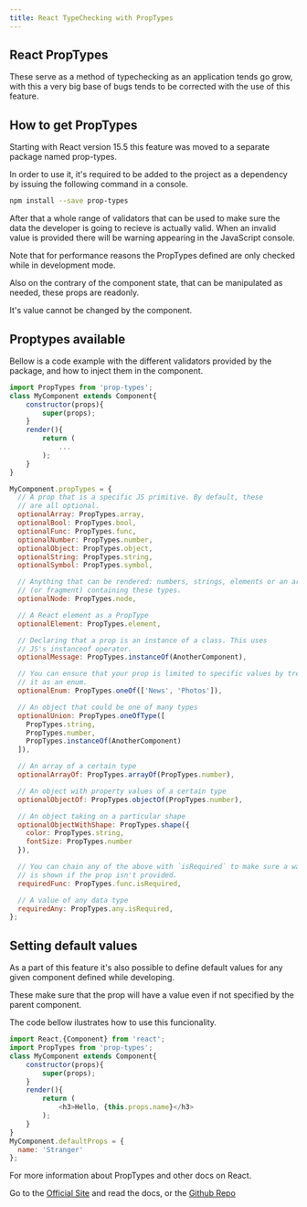```yaml
---
title: React TypeChecking with PropTypes
---
```

## React PropTypes

These serve as a method of typechecking as an application tends go grow, with this a very big base of bugs tends to be corrected with the use of this feature.

## How to get PropTypes

Starting with React version 15.5 this feature was moved to a separate package named prop-types.

In order to use it, it's required to be added to the project as a dependency by issuing the following command in a console.

```sh
npm install --save prop-types
```
After that a whole range of validators that can be used to make sure the data the developer is going to recieve is actually valid.
When an invalid value is provided there will be warning appearing in the JavaScript console.

Note that for performance reasons the PropTypes defined are only checked while in development mode.

Also on the contrary of the component state, that can be manipulated as needed, these props are readonly.

It's value cannot be changed by the component. 

## Proptypes available

Bellow is a code example with the different validators provided by the package, and how to inject them in the component.

```javascript
import PropTypes from 'prop-types';
class MyComponent extends Component{
    constructor(props){
        super(props);
    }
    render(){
        return (
            ...
        );
    }
}

MyComponent.propTypes = {
  // A prop that is a specific JS primitive. By default, these
  // are all optional.
  optionalArray: PropTypes.array,
  optionalBool: PropTypes.bool,
  optionalFunc: PropTypes.func,
  optionalNumber: PropTypes.number,
  optionalObject: PropTypes.object,
  optionalString: PropTypes.string,
  optionalSymbol: PropTypes.symbol,

  // Anything that can be rendered: numbers, strings, elements or an array
  // (or fragment) containing these types.
  optionalNode: PropTypes.node,

  // A React element as a PropType
  optionalElement: PropTypes.element,

  // Declaring that a prop is an instance of a class. This uses
  // JS's instanceof operator.
  optionalMessage: PropTypes.instanceOf(AnotherComponent),

  // You can ensure that your prop is limited to specific values by treating
  // it as an enum.
  optionalEnum: PropTypes.oneOf(['News', 'Photos']),

  // An object that could be one of many types
  optionalUnion: PropTypes.oneOfType([
    PropTypes.string,
    PropTypes.number,
    PropTypes.instanceOf(AnotherComponent)
  ]),

  // An array of a certain type
  optionalArrayOf: PropTypes.arrayOf(PropTypes.number),

  // An object with property values of a certain type
  optionalObjectOf: PropTypes.objectOf(PropTypes.number),

  // An object taking on a particular shape
  optionalObjectWithShape: PropTypes.shape({
    color: PropTypes.string,
    fontSize: PropTypes.number
  }),

  // You can chain any of the above with `isRequired` to make sure a warning
  // is shown if the prop isn't provided.
  requiredFunc: PropTypes.func.isRequired,

  // A value of any data type
  requiredAny: PropTypes.any.isRequired,
};
```
## Setting default values

As a part of this feature it's also possible to define default values for any given component defined while developing.

These make sure that the prop will have a value even if not specified by the parent component.

The code bellow ilustrates how to use this funcionality.

```javascript
import React,{Component} from 'react';
import PropTypes from 'prop-types';
class MyComponent extends Component{
    constructor(props){
        super(props);
    }
    render(){
        return (
            <h3>Hello, {this.props.name}</h3>
        );
    }
}
MyComponent.defaultProps = {
  name: 'Stranger'
};
```

For more information about PropTypes and other docs on React.

Go to the [Official Site](https://reactjs.org/) and read the docs, or the [Github Repo](https://github.com/facebook/react/)